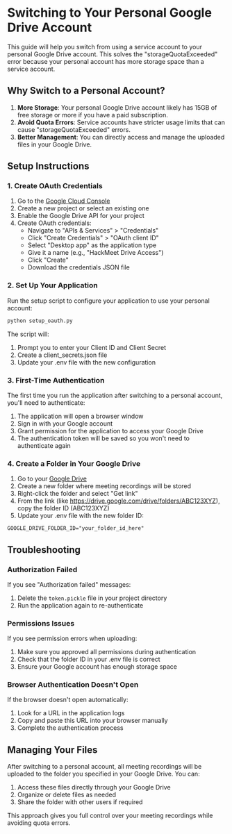 # Switching to Your Personal Google Drive Account

This guide will help you switch from using a service account to your personal Google Drive account. This solves the "storageQuotaExceeded" error because your personal account has more storage space than a service account.

## Why Switch to a Personal Account?

1. **More Storage**: Your personal Google Drive account likely has 15GB of free storage or more if you have a paid subscription.
2. **Avoid Quota Errors**: Service accounts have stricter usage limits that can cause "storageQuotaExceeded" errors.
3. **Better Management**: You can directly access and manage the uploaded files in your Google Drive.

## Setup Instructions

### 1. Create OAuth Credentials

1. Go to the [Google Cloud Console](https://console.cloud.google.com/)
2. Create a new project or select an existing one
3. Enable the Google Drive API for your project
4. Create OAuth credentials:
   - Navigate to "APIs & Services" > "Credentials"
   - Click "Create Credentials" > "OAuth client ID"
   - Select "Desktop app" as the application type
   - Give it a name (e.g., "HackMeet Drive Access")
   - Click "Create"
   - Download the credentials JSON file

### 2. Set Up Your Application

Run the setup script to configure your application to use your personal account:

```bash
python setup_oauth.py
```

The script will:
1. Prompt you to enter your Client ID and Client Secret
2. Create a client_secrets.json file
3. Update your .env file with the new configuration

### 3. First-Time Authentication

The first time you run the application after switching to a personal account, you'll need to authenticate:

1. The application will open a browser window
2. Sign in with your Google account
3. Grant permission for the application to access your Google Drive
4. The authentication token will be saved so you won't need to authenticate again

### 4. Create a Folder in Your Google Drive

1. Go to your [Google Drive](https://drive.google.com/)
2. Create a new folder where meeting recordings will be stored
3. Right-click the folder and select "Get link"
4. From the link (like https://drive.google.com/drive/folders/ABC123XYZ), copy the folder ID (ABC123XYZ)
5. Update your .env file with the new folder ID:

```
GOOGLE_DRIVE_FOLDER_ID="your_folder_id_here"
```

## Troubleshooting

### Authorization Failed

If you see "Authorization failed" messages:
1. Delete the `token.pickle` file in your project directory
2. Run the application again to re-authenticate

### Permissions Issues

If you see permission errors when uploading:
1. Make sure you approved all permissions during authentication
2. Check that the folder ID in your .env file is correct
3. Ensure your Google account has enough storage space

### Browser Authentication Doesn't Open

If the browser doesn't open automatically:
1. Look for a URL in the application logs
2. Copy and paste this URL into your browser manually
3. Complete the authentication process

## Managing Your Files

After switching to a personal account, all meeting recordings will be uploaded to the folder you specified in your Google Drive. You can:

1. Access these files directly through your Google Drive
2. Organize or delete files as needed
3. Share the folder with other users if required

This approach gives you full control over your meeting recordings while avoiding quota errors. 